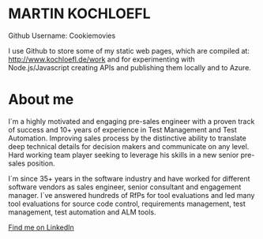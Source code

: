 # MARTIN KOCHLOEFL
  
Github Username: Cookiemovies  
  
I use Github to store some of my static web pages, which are compiled at: <http://www.kochloefl.de/work> and for experimenting with Node.js/Javascript creating APIs and publishing them locally and to Azure.
  
# About me
  
I´m a highly motivated and engaging pre-sales engineer with a proven track of success and 10+ years of experience in Test Management and Test Automation. Improving sales process by the distinctive ability to translate deep technical details for decision makers and communicate on any level. Hard working team player seeking to leverage his skills in a new senior pre-sales position.  
  
I´m since 35+ years in the software industry and have worked for different software vendors as sales engineer, senior consultant and engagement manager. I´ve answered hundreds of RfPs for tool evaluations and led many tool evaluations for source code control, requirements management, test management, test automation and ALM tools.  
  
[Find me on LinkedIn](linkedin.com/in/kochloefl)